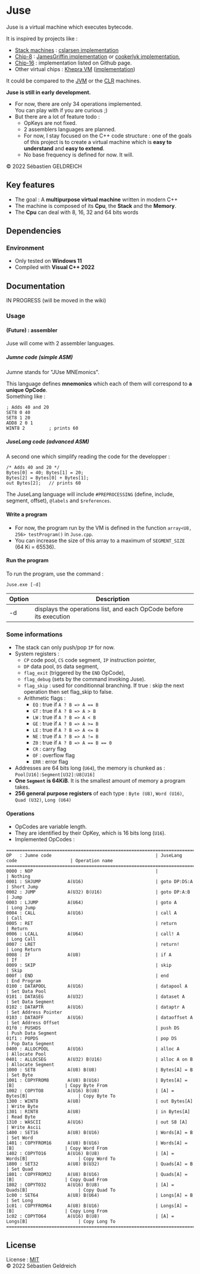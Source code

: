 # Juse

Juse is a virtual machine which executes bytecode.

It is inspired by projects like :

- [Stack machines](https://en.wikipedia.org/wiki/Stack_machine) : [cslarsen implementation](https://github.com/cslarsen/stack-machine)
- [Chip-8](https://fr.wikipedia.org/wiki/CHIP-8) : [JamesGriffin implementation](https://github.com/JamesGriffin/CHIP-8-Emulator) or [cookerlyk implementation](https://github.com/cookerlyk/Chip8),
- [Chip-16](https://github.com/chip16/chip16) : implementation listed on Github page.
- Other virtual chips : [Khepra VM](https://github.com/tykel/khepra-vm) ([implementation](https://github.com/tykel/qpra))

It could be compared to the [JVM](https://en.wikipedia.org/wiki/Java_virtual_machine) or the [CLR](https://en.wikipedia.org/wiki/Common_Language_Runtime) machines.

**Juse is still in early development.**

- For now, there are only 34 operations implemented.  
    You can play with if you are curious ;)
- But there are a lot of feature todo :
    - OpKeys are not fixed.
    - 2 assemblers languages are planned.
    - For now, I stay focused on the C++ code structure : one of the goals of this project is to create a virtual machine which is **easy to understand** and **easy to extend**.
    - No base frequency is defined for now. It will.

&copy; 2022 Sébastien GELDREICH

## Key features

- The goal : A **multipurpose virtual machine** written in modern C++
- The machine is composed of its **Cpu**, the **Stack** and the **Memory**.
- The **Cpu** can deal with 8, 16, 32 and 64 bits words

## Dependencies

### Environment

* Only tested on **Windows 11**
* Compiled with **Visual C++ 2022**

## Documentation

IN PROGRESS (will be moved in the wiki)

### Usage

#### (Future) : assembler

Juse will come with 2 assembler languages.

##### Jumne code (simple ASM)

Jumne stands for "JUse MNEmonics".

This language defines **mnemonics** which each of them will correspond to **a unique OpCode**.  
Something like :

```
; Adds 40 and 20
SET8 0 40
SET8 1 20
ADD8 2 0 1      
WINT8 2         ; prints 60
```

##### JuseLang code (advanced ASM)

A second one which simplify reading the code for the developper :

```
/* Adds 40 and 20 */
Bytes[0] = 40; Bytes[1] = 20;
Bytes[2] = Bytes[0] + Bytes[1];
out Bytes[2];   // prints 60
```

The JuseLang language will include `#PREPROCESSING` (define, include, segment, offset), `@labels` and `$references`.


#### Write a program

- For now, the program run by the VM is defined in the function `array<U8, 256> testProgram()` in `Juse.cpp`.
- You can increase the size of this array to a maximum of `SEGMENT_SIZE` (64 Ki = 65536).

#### Run the program

To run the program, use the command :
```
Juse.exe [-d]
```
| Option | Description                                                        |
|--------|--------------------------------------------------------------------|
| -d     | displays the operations list, and each OpCode before its execution |

### Some informations

- The stack can only push/pop `IP` for now.
- System registers :
    - `CP` code pool, `CS` code segment, `IP` instruction pointer,
    - `DP` data pool, `DS` data segment,
    - `flag_exit` (triggered by the `END` OpCode),
    - `flag_debug` (sets by the command invoking Juse).
    - `flag_skip` : used for conditionnal branching. If true : skip the next operation then set flag_skip to false.
    - Arithmetic flags :
        - `EQ` : true if `A ? B => A == B`
        - `GT` : true if `A ? B => A > B`
        - `LW` : true if `A ? B => A < B`
        - `GE` : true if `A ? B => A >= B`
        - `LE` : true if `A ? B => A <= B`
        - `NE` : true if `A ? B => A != B`
        - `Z0` : true if `A ? B => A == B == 0`
        - `CR` : carry flag
        - `OF` : overflow flag
        - `ERR` : error flag
- Addresses are 64 bits long (`U64`), the memory is chunked as : `Pool[U16]:Segment[U32]:U8[U16]`
- **One `Segment` is 64KiB**. It is the smallest amount of memory a program takes.
- **256 general purpose registers** of each type : `Byte (U8)`, `Word (U16)`, `Quad (U32)`, `Long (U64)`

#### Operations 

- OpCodes are variable length.
- They are identified by their OpKey, which is 16 bits long (`U16`).
- Implemented OpCodes :
```
===============================================================================================================
OP   : Jumne code                                       | JuseLang code                    | Operation name
===============================================================================================================
0000 : NOP                                              |                                  | Nothing
0001 : SHJUMP          A(U16)                           | goto DP:DS:A                     | Short Jump
0002 : JUMP            A(U32) B(U16)                    | goto DP:A:B                      | Jump
0003 : LJUMP           A(U64)                           | goto A                           | Long Jump
0004 : CALL            A(U16)                           | call A                           | Call
0005 : RET                                              | return                           | Return
0006 : LCALL           A(U64)                           | call! A                          | Long Call
0007 : LRET                                             | return!                          | Long Return
0008 : IF              A(U8)                            | if A                             | If
0009 : SKIP                                             | skip                             | Skip
000f : END                                              | end                              | End Program
0100 : DATAPOOL        A(U16)                           | datapool A                       | Set Data Pool
0101 : DATASEG         A(U32)                           | dataset A                        | Set Data Segment
0102 : DATAPTR         A(U16)                           | dataptr A                        | Set Address Pointer
0103 : DATAOFF         A(U16)                           | dataoffset A                     | Set Address Offset
01f0 : PUSHDS                                           | push DS                          | Push Data Segment
01f1 : POPDS                                            | pop DS                           | Pop Data Segment
0400 : ALLOCPOOL       A(U16)                           | alloc A                          | Allocate Pool
0401 : ALLOCSEG        A(U32) B(U16)                    | alloc A on B                     | Allocate Segment
1000 : SET8            A(U8) B(U8)                      | Bytes[A] = B                     | Set Byte
1001 : COPYFROM8       A(U8) B(U16)                     | Bytes[A] = [B]                   | Copy Byte From
1002 : COPYTO8         A(U16) B(U8)                     | [A] = Bytes[B]                   | Copy Byte To
1300 : WINT8           A(U8)                            | out Bytes[A]                     | Write Byte
1301 : RINT8           A(U8)                            | in Bytes[A]                      | Read Byte
1310 : WASCII          A(U16)                           | out S8 [A]                       | Write Ascii
1400 : SET16           A(U8) B(U16)                     | Words[A] = B                     | Set Word
1401 : COPYFROM16      A(U8) B(U16)                     | Words[A] = [B]                   | Copy Word From
1402 : COPYTO16        A(U16) B(U8)                     | [A] = Words[B]                   | Copy Word To
1800 : SET32           A(U8) B(U32)                     | Quads[A] = B                     | Set Quad
1801 : COPYFROM32      A(U8) B(U16)                     | Quads[A] = [B]                   | Copy Quad From
1802 : COPYTO32        A(U16) B(U8)                     | [A] = Quads[B]                   | Copy Quad To
1c00 : SET64           A(U8) B(U64)                     | Longs[A] = B                     | Set Long
1c01 : COPYFROM64      A(U8) B(U16)                     | Longs[A] = [B]                   | Copy Long From
1c02 : COPYTO64        A(U16) B(U8)                     | [A] = Longs[B]                   | Copy Long To
===============================================================================================================
```

## License

License : [MIT](LICENSE)  
&copy; 2022 Sébastien Geldreich
